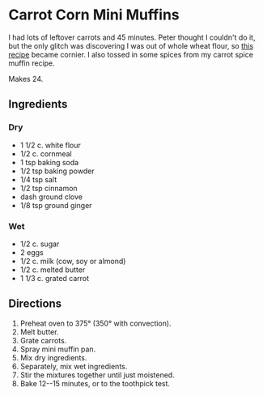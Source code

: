 # Carrot Corn Mini Muffins

I had lots of leftover carrots and 45 minutes.  Peter thought I couldn't do it, but the only glitch was discovering I was out of whole wheat flour, so [this recipe](http://mmmisformommy.com/2015/01/mini-carrot-muffins.html) became cornier.  I also tossed in some spices from my carrot spice muffin recipe.

Makes 24.

## Ingredients

### Dry

* 1 1/2 c. white flour
* 1/2 c. cornmeal
* 1 tsp baking soda
* 1/2 tsp baking powder
* 1/4 tsp salt
* 1/2 tsp cinnamon
* dash ground clove
* 1/8 tsp ground ginger

### Wet

* 1/2 c. sugar
* 2 eggs
* 1/2 c. milk (cow, soy or almond)
* 1/2 c. melted butter
* 1 1/3 c. grated carrot

## Directions

1. Preheat oven to 375° (350° with convection).
2. Melt butter.
3. Grate carrots.
4. Spray mini muffin pan.
4. Mix dry ingredients.
5. Separately, mix wet ingredients.
6. Stir the mixtures together until just moistened.
7. Bake 12--15 minutes, or to the toothpick test.

